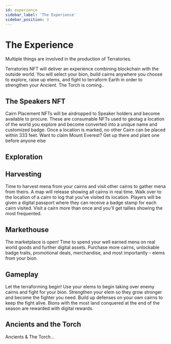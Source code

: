 ```yaml
---
id: experience
sidebar_label: 'The Experience'
sidebar_position: 3
---
```


# The Experience

Multiple things are involved in the production of Terratories.

Terratories NFT will deliver an experience combining blockchain with the outside world. You will select your bion, build cairns anywhere you choose to explore, raise up elems, and fight to terraform Earth in order to strengthen your Ancient. The Torch is coming..

## The Speakers NFT

Cairn Placement NFTs will be airdropped to Speaker holders and become available to procure. These are consumable NFTs used to geotag a location of the world you explore and become converted into a unique name and customized badge. Once a location is marked, no other Cairn can be placed within 333 feet. Want to claim Mount Everest? Get up there and plant one before anyone else

## Exploration



## Harvesting

Time to harvest mena from your cairns and visit other cairns to gather mena from theirs. A map will release showing all cairns in real time. Walk over to the location of a cairn to log that you've visited its location. Players will be given a digital passport where they can receive a badge stamp for each cairn visited. Visit a cairn more than once and you'll get tallies showing the most frequented.

## Markethouse

The marketplace is open! Time to spend your well earned mena on real world goods and further digital assets. Purchase more cairns, unlockable badge traits, promotional deals, merchandise, and most importantly - elems from your bion.

## Gameplay

Let the terraforming begin! Use your elems to begin taking over enemy cairns and fight for your bion. Strengthen your elem so they grow stronger and become the fighter you need. Build up defenses on your own cairns to keep the fight alive. Bions with the most land conquered at the end of the season are rewarded with digital rewards.

## Ancients and the Torch

Ancients & The Torch...